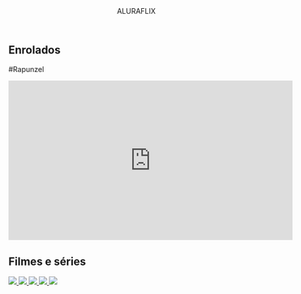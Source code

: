 <html lang="pt-BR">
<head>
<link rel="stylesheet" href="styles.css">
<link rel="preconnect" href="https://fonts.googleapis.com">
<link rel="preconnect" href="https://fonts.gstatic.com" crossorigin>
<link
href="https://fonts.googleapis.com/css2?family=Chakra+Petch:ital,wght@0,300;0,40
0;0,500;0,600;0,700;1,300;1,400;1,500;1,600;1,700&display=swap"
rel="stylesheet">
<title>Aluraflix</title>
</head>
<body>
<header>ALURAFLIX</header>
<section class="chamada">
<div class="chamada-texto">
<h1>Enrolados</h1>
<p>#Rapunzel</p>
</div>
<div>
<iframe width="560" height="315"
src="https://youtu.be/GaYo2glRato?si=9e30PPcuthMDy6UY"
title="YouTube video player" frameborder="0"
allow="accelerometer; autoplay; clipboard-write; encrypted-media; 
gyroscope; picture-in-picture; web-share"
referrerpolicy="strict-origin-when-cross-origin" allowfullscreen></iframe>
</div>
</section>
<section class="categoria">
<h2>Filmes e séries</h2>
<div class="categoria-videos">
<a href="https://www.youtube.com/watch?v=cs15QqG6Gjc">
<img src="https://img.youtube.com/vi/cs15QqG6Gjc/maxresdefault.jpg" />
</a>
<a href="https://www.youtube.com/watch?v=nCmIwcycUJ8">
<img src="https://img.youtube.com/vi/nCmIwcycUJ8/maxresdefault.jpg" />
</a>
<a href="https://www.youtube.com/watch?v=FvRmEapoHRc">
<img src="https://img.youtube.com/vi/FvRmEapoHRc/maxresdefault.jpg" />
</a>
<a href="https://www.youtube.com/watch?v=Ipkw_hWW-Hw">
<img src="https://img.youtube.com/vi/Ipkw_hWW-Hw/maxresdefault.jpg" />
</a>
<a href="https://www.youtube.com/watch?v=d4DzMNGoyis">
<img src="https://img.youtube.com/vi/d4DzMNGoyis/maxresdefault.jpg" />
</a>
</div>
</section>
</body>
</html>
